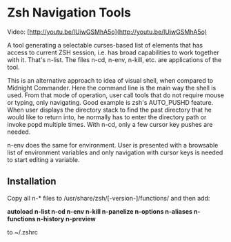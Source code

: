 # Zsh Navigation Tools

Video: [http://youtu.be/lUiwGSMhA5o](http://youtu.be/lUiwGSMhA5o)

A tool generating a selectable curses-based list of elements that has access to current ZSH session, i.e. has broad capabilities to work together with it. That's n-list. The files n-cd, n-env, n-kill, etc. are applications of the tool.

This is an alternative approach to idea of visual shell, when compared to Midnight Commander. Here the command line is the main way the shell is used. From that mode of operation, user call tools that do not require mouse or typing, only navigating. Good example is zsh's AUTO\_PUSHD feature. When user displays the directory stack to find the past directory that he would like to return into, he normally has to enter the directory path or invoke popd multiple times. With n-cd, only a few cursor key pushes are needed.

n-env does the same for environment. User is presented with a browsable list of environment variables and only navigation with cursor keys is needed to start editing a variable.

## Installation
Copy all n-* files to /usr/share/zsh/[-version-]/functions/ and then add:

**autoload n-list n-cd n-env n-kill n-panelize n-options n-aliases n-functions n-history n-preview**

to ~/.zshrc

